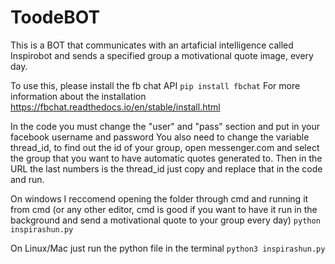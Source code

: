 # ToodeBOT
This is a BOT that communicates with an artaficial intelligence called Inspirobot and sends a specified group a motivational quote image, every day.

To use this, please install the fb chat API
```pip install fbchat```
For more information about the installation
https://fbchat.readthedocs.io/en/stable/install.html

In the code you must change the "user" and "pass" section and put in your facebook username and password
You also need to change the variable thread_id, to find out the id of your group, open messenger.com and select the group that you want to have automatic quotes generated to. Then in the URL the last numbers is the thread_id just copy and replace that in the code and run. 

On windows I reccomend opening the folder through cmd and running it from cmd (or any other editor, cmd is good if you want to have it run in the background and send a motivational quote to your group every day) ```python inspirashun.py```

On Linux/Mac just run the python file in the terminal ```python3 inspirashun.py```


